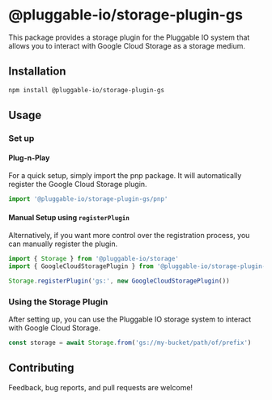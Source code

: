# @pluggable-io/storage-plugin-gs

This package provides a storage plugin for the Pluggable IO system that allows you to interact with Google Cloud Storage as a storage medium.

## Installation

```bash
npm install @pluggable-io/storage-plugin-gs
```

## Usage

### Set up

#### Plug-n-Play

For a quick setup, simply import the pnp package. It will automatically register the Google Cloud Storage plugin.

```ts
import '@pluggable-io/storage-plugin-gs/pnp'
```

#### Manual Setup using `registerPlugin`

Alternatively, if you want more control over the registration process, you can manually register the plugin.

```ts
import { Storage } from '@pluggable-io/storage'
import { GoogleCloudStoragePlugin } from '@pluggable-io/storage-plugin-gs'

Storage.registerPlugin('gs:', new GoogleCloudStoragePlugin())
```

### Using the Storage Plugin

After setting up, you can use the Pluggable IO storage system to interact with Google Cloud Storage.

```ts
const storage = await Storage.from('gs://my-bucket/path/of/prefix')
```

## Contributing

Feedback, bug reports, and pull requests are welcome!
